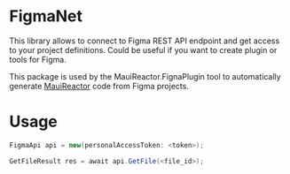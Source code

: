 # FigmaNet
This library allows to connect to Figma REST API endpoint and get access to your project definitions. Could be useful if you want to create plugin or tools for Figma. 

This package is used by the MauiReactor.FignaPlugin tool to automatically generate [MauiReactor](https://github.com/adospace/reactorui-maui) code from Figma projects.

# Usage

```csharp
FigmaApi api = new(personalAccessToken: <token>);

GetFileResult res = await api.GetFile(<file_id>);
```
